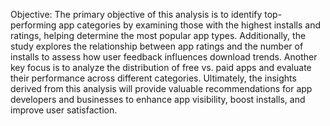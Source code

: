 Objective:
The primary objective of this analysis is to identify top-performing app categories by examining those with the highest installs and ratings, helping determine the most popular app types. Additionally, the study explores the relationship between app ratings and the number of installs to assess how user feedback influences download trends. Another key focus is to analyze the distribution of free vs. paid apps and evaluate their performance across different categories. Ultimately, the insights derived from this analysis will provide valuable recommendations for app developers and businesses to enhance app visibility, boost installs, and improve user satisfaction.
